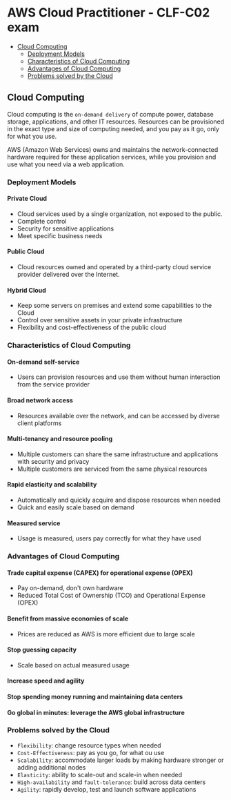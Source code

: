 # AWS Cloud Practitioner - CLF-C02 exam

<!-- TOC depthFrom:2 -->
- [Cloud Computing](#cloud-computing)
    * [Deployment Models](#deployment-models)
    * [Characteristics of Cloud Computing](#characteristics-of-cloud-computing)
    * [Advantages of Cloud Computing](#advantages-of-cloud-computing)
    * [Problems solved by the Cloud](#advantages-of-cloud-computing)
<!-- /TOC -->

<a name="cloud-computing"></a>
## Cloud Computing

Cloud computing is the `on-demand delivery` of compute power, database storage, applications, and other IT resources.
Resources can be provisioned in the exact type and size of computing needed, and you pay as it go, only for what you use.

AWS (Amazon Web Services) owns and maintains the network-connected hardware required for these application services, while you provision and use what you need via a web 
application.   

<a name="deployment-models"></a>
### Deployment Models
#### Private Cloud
* Cloud services used by a single organization, not exposed to the public.
* Complete control
* Security for sensitive applications
* Meet specific business needs

#### Public Cloud
* Cloud resources owned and operated by a third-party cloud service provider delivered over the Internet.

#### Hybrid Cloud
* Keep some servers on premises and extend some capabilities to the Cloud
* Control over sensitive assets in your private infrastructure
* Flexibility and cost-effectiveness of the public cloud

<a name="characteristics-of-cloud-computing"></a>
### Characteristics of Cloud Computing
#### On-demand self-service
* Users can provision resources and use them without human interaction from the service provider

#### Broad network access
* Resources available over the network, and can be accessed by diverse client platforms

#### Multi-tenancy and resource pooling
* Multiple customers can share the same infrastructure and applications with security and privacy
* Multiple customers are serviced from the same physical resources

#### Rapid elasticity and scalability
* Automatically and quickly acquire and dispose resources when needed
* Quick and easily scale based on demand

#### Measured service
* Usage is measured, users pay correctly for what they have used

<a name="advantages-of-cloud-computing"></a>
### Advantages of Cloud Computing
#### Trade capital expense (CAPEX) for operational expense (OPEX)
* Pay on-demand, don't own hardware
* Reduced Total Cost of Ownership (TCO) and Operational Expense (OPEX)

#### Benefit from massive economies of scale
* Prices are reduced as AWS is more efficient due to large scale

#### Stop guessing capacity
* Scale based on actual measured usage

#### Increase speed and agility

#### Stop spending money running and maintaining data centers

#### Go global in minutes: leverage the AWS global infrastructure

<a name="problems-solved-by-the-cloud"></a>
### Problems solved by the Cloud
* `Flexibility`: change resource types when needed
* `Cost-Effectiveness`: pay as you go, for what ou use
* `Scalability`: accommodate larger loads by making hardware stronger or adding additional nodes
* `Elasticity`: ability to scale-out and scale-in when needed
* `High-availability` and `fault-tolerance`: build across data centers
* `Agility`: rapidly develop, test and launch software applications

